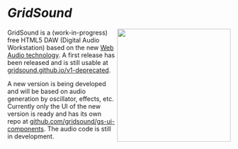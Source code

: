 # *GridSound*

<img width="256" align="right" src="https://gridsound.github.io/assets/icon/black/256.png"/>

GridSound is a (work-in-progress) free HTML5 DAW (Digital Audio Workstation) based on the new [Web Audio technology](https://developer.mozilla.org/en-US/docs/Web/API/Web_Audio_API). A first release has been released and is still usable at [gridsound.github.io/v1-deprecated](https://gridsound.github.io/v1-deprecated/).

A new version is being developed and will be based on audio generation by oscillator, effects, etc. Currently only the UI of the new version is ready and has its own repo at [github.com/gridsound/gs-ui-components](https://github.com/gridsound/gs-ui-components). The audio code is still in development.
